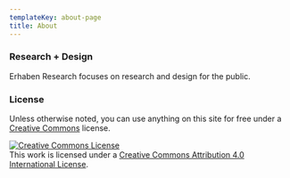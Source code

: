 ```yaml
---
templateKey: about-page
title: About
---
```

### Research + Design
Erhaben Research focuses on research and design for the public.

### License

Unless otherwise noted, you can use anything on this site for free under a [Creative Commons](https://creativecommons.org/licenses/by/4.0/) license.

<a rel="license" href="http://creativecommons.org/licenses/by/4.0/"><img alt="Creative Commons License" style="border-width:0" src="https://i.creativecommons.org/l/by/4.0/88x31.png" /></a><br />This work is licensed under a <a rel="license" href="http://creativecommons.org/licenses/by/4.0/">Creative Commons Attribution 4.0 International License</a>.
